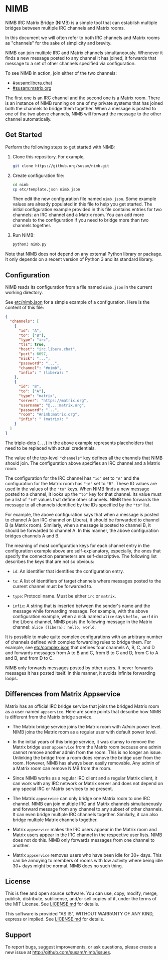 NIMB
====

NIMB IRC Matrix Bridge (NIMB) is a simple tool that can establish
multiple bridges between multiple IRC channels and Matrix rooms.

In this document we will often refer to both IRC channels and Matrix
rooms as "channels" for the sake of simplicity and brevity.

NIMB can join multiple IRC and Matrix channels simultaneously.
Whenever it finds a new message posted to any channel it has joined,
it forwards that message to a set of other channels specified via
configuration.

To see NIMB in action, join either of the two channels:

- [#susam:libera.chat](https://web.libera.chat/#susam)
- [#susam:matrix.org](https://app.element.io/#/room/#susam:matrix.org)

The first one is an IRC channel and the second one is a Matrix room.
There is an instance of NIMB running on one of my private systems that
has joined both the channels to bridge them together. When a message
is posted to one of the two above channels, NIMB will forward the
message to the other channel automatically.


Get Started
-----------

Perform the following steps to get started with NIMB:

 1. Clone this repository. For example,

    ```sh
    git clone https://github.org/susam/nimb.git
    ```

 2. Create configuration file:

    ```sh
    cd nimb
    cp etc/template.json nimb.json
    ```

    Then edit the new configuration file named `nimb.json`. Some
    example values are already populated in this file to help you get
    started. The initial configuration example provided in this file
    contains entries for two channels: an IRC channel and a Matrix
    room. You can add more channels to the configuration if you need
    to bridge more than two channels together.

 3. Run NIMB:

    ```sh
    python3 nimb.py
    ```

Note that NIMB does not depend on any external Python library or
package. It only depends on a recent version of Python 3 and its
standard library.


Configuration
-------------

NIMB reads its configuration from a file named `nimb.json` in the
current working directory.

See [etc/nimb.json](etc/simple.json) for a simple example of a
configuration. Here is the content of this file:

```json
{
  "channels": [
    {
      "id": "A",
      "to": ["B"],
      "type": "irc",
      "tls": true,
      "host": "irc.libera.chat",
      "port": 6697,
      "nick": "...",
      "password": "...",
      "channel": "#nimb",
      "infix": " (libera): "
    },
    {
      "id": "B",
      "to": ["A"],
      "type": "matrix",
      "server": "https://matrix.org",
      "username": "@...:matrix.org",
      "password": "...",
      "room": "#nimb:matrix.org",
      "infix": " (matrix): "
    }
  ]
}
```

The triple-dots (`...`) in the above example represents placeholders
that need to be replaced with actual credentials.

The value of the top-level `"channels"` key defines all the channels
that NIMB should join. The configuration above specifies an IRC
channel and a Matrix room.

The configuration for the IRC channel has `"id"` set to `"A"` and the
configuration for the Matrix room has `"id"` set to `"B"`. These ID
values are used in the values of the `"to"` keys. When NIMB finds a
new message posted to a channel, it looks up the `"to"` key for that
channel. Its value must be a list of `"id"` values that define other
channels. NIMB then forwards the message to all channels identified by
the IDs specified by the `"to"` list.

For example, the above configuration says that when a message is
posted to channel A (an IRC channel on Libera), it should be forwarded
to channel B (a Matrix room). Similarly, when a message is posted to
channel B, it should be forwarded to channel A. In this manner, the
above configuration bridges channels A and B.

The meaning of most configuration keys for each channel entry in the
configuration example above are self-explanatory, especially, the ones
that specify the connection parameters are self-descriptive. The
following list describes the keys that are not so obvious:

  - `id`: An identifier that identifies the configuration entry.

  - `to`: A list of identifiers of target channels where messages
    posted to the current channel must be forwarded to.

  - `type`: Protocol name. Must be either `irc` or `matrix`.

  - `infix`: A string that is inserted between the sender's name and
    the message while forwarding message. For example, with the above
    configuration example, when a nick named `alice` says `hello,
    world` in the Libera channel, NIMB posts the following message in
    the Matrix channel: `alice (libera): hello, world`.

It is possible to make quite complex configurations with an arbitrary
number of channels defined with complex forwarding rules to bridge
them. For example, see [etc/complex.json](etc/complex.json) that
defines four channels A, B, C, and D and forwards messages from A to B
and C, from B to C and D, from C to A and B, and from D to C.

NIMB only forwards messages posted by other users. It never forwards
messages it has posted itself. In this manner, it avoids infinite
forwarding loops.


Differences from Matrix Appservice
----------------------------------

Matrix has an official IRC bridge service that joins the bridged
Matrix room as a user named `appservice`. Here are some points that
describe how NIMB is different from the Matrix bridge service.

- The Matrix bridge service joins the Matrix room with *Admin* power
  level. NIMB joins the Matrix room as a regular user with default
  power level.

- In the initial years of this bridge service, it was clumsy to remove
  the Matrix bridge user `appservice` from the Matrix room because one
  admin cannot remove another admin from the room. This is no longer
  an issue. Unlinking the bridge from a room does remove the bridge
  user from the room. However, NIMB has always been easily removable.
  Any admin of a Matrix room can remove NIMB from the room.

- Since NIMB works as a regular IRC client and a regular Matrix
  client, it can work with any IRC network or Matrix server and does
  not depend on any special IRC or Matrix services to be present.

- The Matrix `appservice` can only bridge one Matrix room to one IRC
  channel. NIMB can join multiple IRC and Matrix channels
  simultaneously and forward message from any channel to any subset of
  other channels. It can even bridge multiple IRC channels together.
  Similarly, it can also bridge multiple Matrix channels together.

- Matrix `appservice` makes the IRC users appear in the Matrix room
  and Matrix users appear in the IRC channel in the respective user
  lists. NIMB does not do this. NIMB only forwards messages from one
  channel to another.

- Matrix `appservice` removes users who have been idle for 30+ days.
  This can be annoying to members of rooms with low activity where
  being idle 30+ days might be normal. NIMB does no such thing.


License
-------

This is free and open source software. You can use, copy, modify,
merge, publish, distribute, sublicense, and/or sell copies of it,
under the terms of the MIT License. See [LICENSE.md][L] for details.

This software is provided "AS IS", WITHOUT WARRANTY OF ANY KIND,
express or implied. See [LICENSE.md][L] for details.

[L]: LICENSE.md


Support
-------

To report bugs, suggest improvements, or ask questions, please create
a new issue at <http://github.com/susam/nimb/issues>.
